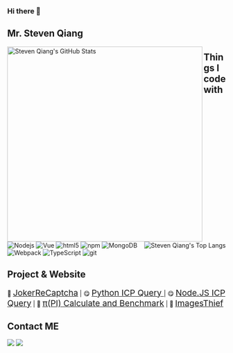 <h3>Hi there 👋 </h3>

## Mr. Steven Qiang

<p>
<img title="Steven Qiang's GitHub Stats"  align="left" src="https://github-readme-stats-git-masterrstaa-rickstaa.vercel.app/api?username=Steven-Qiang&hide=issues&show_icons=true&hide_border=true" alt="Steven Qiang's GitHub Stats" width="450"/>
<img title="Steven Qiang's Top Langs"  align="right" src="https://github-readme-stats-git-masterrstaa-rickstaa.vercel.app/api/top-langs/?username=Steven-Qiang&layout=compact&hide=html&hide_border=true" alt="Steven Qiang's Top Langs"/>
</p>

## Things I code with

<p>
<img alt="Nodejs" src="https://img.shields.io/badge/-Nodejs-43853d?style=flat-square&logo=Node.js&logoColor=white" />
<img alt="Vue" src="https://img.shields.io/badge/-MongoDB-13aa52?style=flat-square&logo=vue&logoColor=white" />
<img alt="html5" src="https://img.shields.io/badge/-HTML5-E34F26?style=flat-square&logo=html5&logoColor=white" />
<img alt="npm" src="https://img.shields.io/badge/-NPM-CB3837?style=flat-square&logo=npm&logoColor=white" />
<img alt="MongoDB" src="https://img.shields.io/badge/-MongoDB-13aa52?style=flat-square&logo=mongodb&logoColor=white" />
<img alt="Webpack" src="https://img.shields.io/badge/-Webpack-8DD6F9?style=flat-square&logo=webpack&logoColor=white" /> 
<img alt="TypeScript" src="https://img.shields.io/badge/-TypeScript-007ACC?style=flat-square&logo=typescript&logoColor=white" />
<img alt="git" src="https://img.shields.io/badge/-Git-F05032?style=flat-square&logo=git&logoColor=white" />
</p>

## Project & Website
<p>
🤣 <a href="https://Steven-Qiang.github.io/joker-recaptcha/" style="font-size:1.2rem" target="_blank">JokerReCaptcha</a> |
😋 <a href="https://github.com/Steven-Qiang/query-domain-icp-python" style="font-size:1.2rem" target="_blank">Python ICP Query </a> |
😋 <a href="https://github.com/Steven-Qiang/query-domain-icp-nodejs" style="font-size:1.2rem" target="_blank">Node.JS ICP Query</a> |
🧮 <a href="https://github.com/Steven-Qiang/Pi-Calculate-Benchmark" style="font-size:1.2rem" target="_blank">π(PI) Calculate and Benchmark</a> |
🦝 <a href="https://github.com/Steven-Qiang/images-thief" style="font-size:1.2rem" target="_blank">ImagesThief</a>
 
 

</p>

## Contact ME

<p>
<a href="http://wpa.qq.com/msgrd?v=3&uin=2962051004&site=qq&menu=yes"><img src="https://img.shields.io/badge/TENCENTQQ-D52C36?style=for-the-badge&logo=Tencent%20QQ&logoColor=#EB1923" /></a>
 <a href="mailto:2962051004@qq.com"><img src="https://img.shields.io/badge/Email-D14836?style=for-the-badge&logo=gmail&logoColor=white" /></a>
</p>

